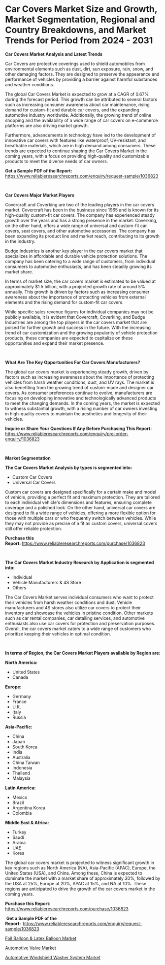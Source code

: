 <p><h1>Car Covers Market Size and Growth, Market Segmentation, Regional and Country Breakdowns, and Market Trends for Period from 2024 -  2031</h1></p><p><strong>Car Covers Market Analysis and Latest Trends</strong></p>
<p><p>Car Covers are protective coverings used to shield automobiles from environmental elements such as dust, dirt, sun exposure, rain, snow, and other damaging factors. They are designed to preserve the appearance and performance of vehicles by providing a barrier against harmful substances and weather conditions.</p><p>The global Car Covers Market is expected to grow at a CAGR of 0.67% during the forecast period. This growth can be attributed to several factors such as increasing consumer awareness about car maintenance, rising demand for custom-fit and durable car covers, and the expanding automotive industry worldwide. Additionally, the growing trend of online shopping and the availability of a wide range of car covers on e-commerce platforms are also driving market growth.</p><p>Furthermore, advancements in technology have led to the development of innovative car covers with features like waterproof, UV-resistant, and breathable materials, which are in high demand among consumers. These trends are expected to continue shaping the Car Covers Market in the coming years, with a focus on providing high-quality and customizable products to meet the diverse needs of car owners.</p></p>
<p><strong>Get a Sample PDF of the Report:&nbsp;</strong> <a href="https://www.reliableresearchreports.com/enquiry/request-sample/1036823">https://www.reliableresearchreports.com/enquiry/request-sample/1036823</a></p>
<p>&nbsp;</p>
<p><strong>Car Covers Major Market Players</strong></p>
<p><p>Covercraft and Coverking are two of the leading players in the car covers market. Covercraft has been in the business since 1965 and is known for its high-quality custom-fit car covers. The company has experienced steady growth over the years and has a strong presence in the market. Coverking, on the other hand, offers a wide range of universal and custom-fit car covers, seat covers, and other automotive accessories. The company has been expanding its product line and market reach, contributing to its growth in the industry.</p><p>Budge Industries is another key player in the car covers market that specializes in affordable and durable vehicle protection solutions. The company has been catering to a wide range of customers, from individual consumers to automotive enthusiasts, and has been steadily growing its market share.</p><p>In terms of market size, the car covers market is estimated to be valued at approximately $1.5 billion, with a projected growth rate of around 5% annually. This growth is driven by factors such as increasing consumer awareness about the importance of protecting vehicles from external elements and the rising demand for custom-fit car covers.</p><p>While specific sales revenue figures for individual companies may not be publicly available, it is evident that Covercraft, Coverking, and Budge Industries are among the top players in the car covers market that are poised for further growth and success in the future. With the increasing trend of car customization and the growing popularity of vehicle protection products, these companies are expected to capitalize on these opportunities and expand their market presence.</p></p>
<p>&nbsp;</p>
<p><strong>What Are The Key Opportunities For Car Covers Manufacturers?</strong></p>
<p><p>The global car covers market is experiencing steady growth, driven by factors such as increasing awareness about the importance of protecting vehicles from harsh weather conditions, dust, and UV rays. The market is also benefiting from the growing trend of custom-made and designer car covers. As consumer preferences continue to evolve, manufacturers are focusing on developing innovative and technologically advanced products to meet the changing demands. In the coming years, the market is expected to witness substantial growth, with a rising number of car owners investing in high-quality covers to maintain the aesthetics and longevity of their vehicles.</p></p>
<p><strong>Inquire or Share Your Questions If Any Before Purchasing This Report:</strong> <a href="https://www.reliableresearchreports.com/enquiry/pre-order-enquiry/1036823">https://www.reliableresearchreports.com/enquiry/pre-order-enquiry/1036823</a></p>
<p>&nbsp;</p>
<p><strong>Market Segmentation</strong></p>
<p><strong>The Car Covers Market Analysis by types is segmented into:</strong></p>
<p><ul><li>Custom Car Covers</li><li>Universal Car Covers</li></ul></p>
<p><p>Custom car covers are designed specifically for a certain make and model of vehicle, providing a perfect fit and maximum protection. They are tailored to each individual vehicle's dimensions and features, ensuring complete coverage and a polished look. On the other hand, universal car covers are designed to fit a wide range of vehicles, offering a more flexible option for those with multiple cars or who frequently switch between vehicles. While they may not provide as precise of a fit as custom covers, universal covers still offer reliable protection.</p></p>
<p><strong>Purchase this Report:&nbsp;</strong><a href="https://www.reliableresearchreports.com/purchase/1036823">https://www.reliableresearchreports.com/purchase/1036823</a></p>
<p>&nbsp;</p>
<p><strong>The Car Covers Market Industry Research by Application is segmented into:</strong></p>
<p><ul><li>Individual</li><li>Vehicle Manufacturers & 4S Store</li><li>Others</li></ul></p>
<p><p>The Car Covers Market serves individual consumers who want to protect their vehicles from harsh weather conditions and dust. Vehicle manufacturers and 4S stores also utilize car covers to protect their inventory and showcase the vehicles in pristine condition. Other markets such as car rental companies, car detailing services, and automotive enthusiasts also use car covers for protection and preservation purposes. Overall, the car covers market caters to a wide range of customers who prioritize keeping their vehicles in optimal condition.</p></p>
<p>&nbsp;</p>
<p><strong>In terms of Region, the Car Covers Market Players available by Region are:</strong></p>
<p>
    <p> <strong> North America: </strong>
        <ul>
            <li>United States</li>
            <li>Canada</li>
        </ul>
        </p> 
    <p> <strong> Europe: </strong>
        <ul>
            <li>Germany</li>
            <li>France</li>
            <li>U.K.</li>
            <li>Italy</li>
            <li>Russia</li>
        </ul>
        </p> 
    <p> <strong> Asia-Pacific: </strong>
        <ul>
            <li>China</li>
            <li>Japan</li>
            <li>South Korea</li>
            <li>India</li>
            <li>Australia</li>
            <li>China Taiwan</li>
            <li>Indonesia</li>
            <li>Thailand</li>
            <li>Malaysia</li>
        </ul>
        </p> 
    <p> <strong> Latin America: </strong>
        <ul>
            <li>Mexico</li>
            <li>Brazil</li>
            <li>Argentina Korea</li>
            <li>Colombia</li>
        </ul>
        </p> 
    <p> <strong> Middle East & Africa: </strong>
        <ul>
            <li>Turkey</li>
            <li>Saudi</li>
            <li>Arabia</li>
            <li>UAE</li>
            <li>Korea</li>
        </ul>
    </p>
    </p>
<p><p>The global car covers market is projected to witness significant growth in key regions such as North America (NA), Asia-Pacific (APAC), Europe, the United States (USA), and China. Among these, China is expected to dominate the market with a market share of approximately 30%, followed by the USA at 25%, Europe at 20%, APAC at 15%, and NA at 10%. These regions are anticipated to drive the growth of the car covers market in the coming years.</p></p>
<p><strong>Purchase this Report: </strong><a href="https://www.reliableresearchreports.com/purchase/1036823">https://www.reliableresearchreports.com/purchase/1036823</a></p>
<p>&nbsp;<strong>Get a Sample PDF of the Report:&nbsp;&nbsp;</strong><a href="https://www.reliableresearchreports.com/enquiry/request-sample/1036823">https://www.reliableresearchreports.com/enquiry/request-sample/1036823</a></p>
<p><strong></strong></p>
<p><p><a href="https://view.publitas.com/reportprime-1/foil-balloon-latex-balloon-market-size-share-trends-analysis-report-by-application-regional-outlook-competitive-strategies-and-segment-forecasts-2023-2030/">Foil Balloon & Latex Balloon Market</a></p><p><a href="https://github.com/edytherolanlouisejk1miz0wig/Market-Research-Report-List-1/blob/main/automotive-valve-market.md">Automotive Valve Market</a></p><p><a href="https://github.com/peachesmcdowel1/Market-Research-Report-List-1/blob/main/automotive-windshield-washer-system-market.md">Automotive Windshield Washer System Market</a></p></p>
